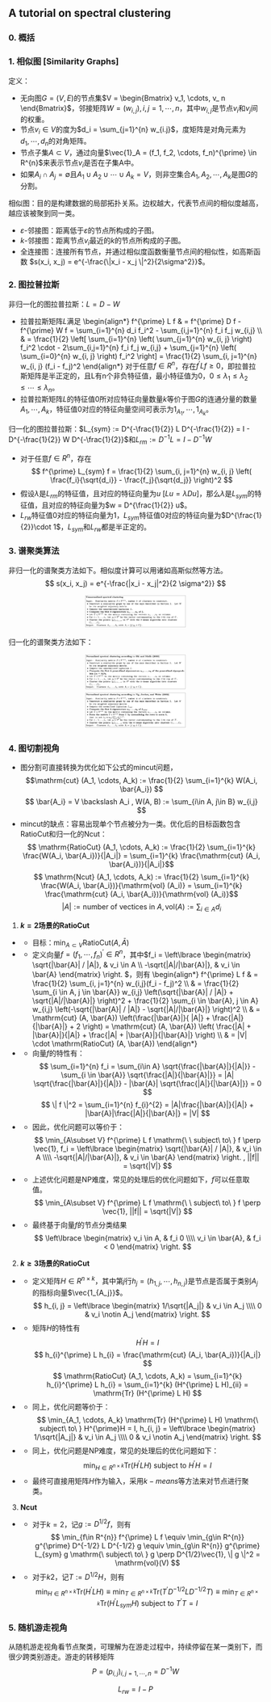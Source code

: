 ## A tutorial on spectral clustering

### 0. 概括

 

### 1. 相似图 [Similarity Graphs]

 定义：
 * 无向图$G = (V, E)$的节点集$V = \begin{Bmatrix} v_1, \cdots, v_ n \end{Bmatrix}$，邻接矩阵$W=(w_{i, j}), {i, j = 1,\cdots, n}$，其中$w_{i, j}$是节点$v_i$和$v_j$间的权重。
 * 节点$v_i \in V$的度为$d_i = \sum_{j=1}^{n} w_{i.j}$，度矩阵是对角元素为$d_1, \cdots, d_n$的对角矩阵。
 * 节点子集$A\subset V$，通过向量$\vec{1}_A = (f_1, f_2, \cdots, f_n)^{\prime} \in R^{n}$来表示节点$v_i$是否在子集A中。
 * 如果$A_i \cap A_j = \emptyset$且$A_1 \cup A_2 \cup \cdots \cup A_k = V$，则非空集合$A_1, A_2, \cdots, A_k$是图$G$的分割。
 
 相似图：目的是构建数据的局部拓扑关系。边权越大，代表节点间的相似度越高，越应该被聚到同一类。
 * $\varepsilon$-邻接图：距离低于$\varepsilon$的节点所构成的子图。
 * $k$-邻接图：距离节点$v_i$最近的$k$的节点所构成的子图。
 * 全连接图：连接所有节点，并通过相似度函数衡量节点间的相似性，如高斯函数 $s(x_i, x_j) = e^{-\frac{\|x_i - x_j \|^2}{2\sigma^2}}$。


### 2. 图拉普拉斯

 非归一化的图拉普拉斯：$L = D - W$
 * 拉普拉斯矩阵$L$满足
\begin{align*} 
f^{\prime} L f & =  f^{\prime} D f -  f^{\prime} W f = \sum_{i=1}^{n} d_i f_i^2  - \sum_{i,j=1}^{n} f_i f_j w_{i,j} \\\\
& = \frac{1}{2} \left[ \sum_{i=1}^{n} \left( \sum_{j=1}^{n} w_{i, j} \right) f_i^2 \cdot - 2\sum_{i,j=1}^{n} f_i f_j w_{i,j} + \sum_{j=1}^{n} \left( \sum_{i=0}^{n} w_{i, j} \right) f_i^2  \right] = \frac{1}{2} \sum_{i, j=1}^{n} w_{i, j} (f_i - f_j)^2
\end{align*} 
 对于任意$f\in R^n$，存在$f^{\prime} L f \geq 0$，即拉普拉斯矩阵是半正定的，且L有n个非负特征值，最小特征值为0，$0 \leq \lambda_1 \leq \lambda_2 \leq \cdots \leq \lambda_n$。
 * 拉普拉斯矩阵$L$的特征值0所对应特征向量数量$k$等价于图$G$的连通分量的数量$A_1, \cdots, A_k$，特征值0对应的特征向量空间可表示为$1_{A_1}, \cdots, 1_{A_k}$。
 
 归一化的图拉普拉斯：$L_{sym} := D^{-\frac{1}{2}} L D^{-\frac{1}{2}}  = I - D^{-\frac{1}{2}} W D^{-\frac{1}{2}}$和$L_{rm} := D^{-1} L = I - D^{-1} W$
 * 对于任意$f\in R^n$，存在
$$ f^{\prime} L_{sym} f = \frac{1}{2} \sum_{i, j=1}^{n} w_{i, j} \left( \frac{f_i}{\sqrt{d_i}} - \frac{f_j}{\sqrt{d_j}} \right)^2 $$
 * 假设$\lambda$是$L_{rm}$的特征值，且对应的特征向量为$u$ $[Lu = \lambda Du]$，那么$\lambda$是$L_{sym}$的特征值，且对应的特征向量为$w = D^{\frac{1}{2}} u$。
 * $L_{rw}$特征值0对应的特征向量为$1$，$L_{sym}$特征值0对应的特征向量为$D^{\frac{1}{2}}\cdot 1$，$L_{sym}$和$L_{rw}$都是半正定的。

### 3. 谱聚类算法

 非归一化的谱聚类方法如下。相似度计算可以用诸如高斯似然等方法。
 $$ s(x_i, x_j) = e^{-\frac{|x_i - x_j|^2}{2 \sigma^2}} $$

<div align="center">
<img src=./Figure/SpectralClusteringU.png width=40% />
</div>

 归一化的谱聚类方法如下：
 
<div align="center">
<img src=./Figure/SpectralClusteringN.png width=40% />
</div>

<div align="center">
<img src=./Figure/SpectralClusteringN2.png width=40% />
</div>


### 4. 图切割视角

 * 图分割可直接转换为优化如下公式的mincut问题，
$$\mathrm{cut} (A_1, \cdots, A_k) := \frac{1}{2} \sum_{i=1}^{k} W(A_i, \bar{A_i}) $$
$$ \bar{A_i} = V \backslash A_i ,  W(A, B) := \sum_{i\in A, j\in B} w_{i,j} $$
 * mincut的缺点：容易出现单个节点被分为一类。优化后的目标函数包含RatioCut和归一化的Ncut：
$$ \mathrm{RatioCut} (A_1, \cdots, A_k) :=  \frac{1}{2} \sum_{i=1}^{k} \frac{W(A_i, \bar{A_i})}{|A_i|} = \sum_{i=1}^{k} \frac{\mathrm{cut} (A_i, \bar{A_i})}{|A_i|}$$
$$ \mathrm{Ncut} (A_1, \cdots, A_k) :=  \frac{1}{2} \sum_{i=1}^{k} \frac{W(A_i, \bar{A_i})}{\mathrm{vol} (A_i)} = \sum_{i=1}^{k} \frac{\mathrm{cut} (A_i, \bar{A_i})}{\mathrm{vol} (A_i)}$$
$$ |A| := \mathrm{number\ of\ vectices\ in\ }  A, \mathrm{vol}(A) := \sum_{i\in A} d_i  $$

 1. **$k=2$场景的RatioCut**
 * * 目标：$\min_{A\subset V} \mathrm{RatioCut} (A, \bar{A})$
 * * 定义向量$f = (f_1, \cdots, f_n)^{\prime} \in R^n$，其中$f_i = \left\lbrace \begin{matrix} \sqrt{|\bar{A}| / |A|}, & v_i \in A \\\\ -\sqrt{|A|/|\bar{A}|}, & v_i \in \bar{A} \end{matrix} \right. $，则有
\begin{align*}
f^{\prime} L f & = \frac{1}{2} \sum_{i, j=1}^{n} w_{i,j}(f_i - f_j)^2 \\\\
& = \frac{1}{2} \sum_{i \in A, j \in \bar{A}} w_{i,j} \left(\sqrt{|\bar{A}| / |A|} + \sqrt{|A|/|\bar{A}|} \right)^2 + \frac{1}{2} \sum_{i \in \bar{A}, j \in A} w_{i,j} \left(-\sqrt{|\bar{A}| / |A|} - \sqrt{|A|/|\bar{A}|} \right)^2 \\\\
& = \mathrm{cut} (A, \bar{A}) \left(\frac{|\bar{A}|}{ |A|} + \frac{|A|}{|\bar{A}|} + 2  \right) = \mathrm{cut} (A, \bar{A})  \left( \frac{|A| + |\bar{A}|}{|A|} + \frac{|A| + |\bar{A}|}{|\bar{A}|} \right) \\\\
& = |V| \cdot \mathrm{RatioCut} (A, \bar{A})
\end{align*}
 * * 向量$f$的特性有：
$$ \sum_{i=1}^{n} f_i = \sum_{i\in A} \sqrt{\frac{|\bar{A}|}{|A|}} - \sum_{i \in \bar{A}} \sqrt{\frac{|A|}{|\bar{A}|}} = |A|  \sqrt{\frac{|\bar{A}|}{|A|}} -  |\bar{A}| \sqrt{\frac{|A|}{|\bar{A}|}} = 0 $$
$$ \| f \|^2 = \sum_{i=1}^{n} f_{i}^{2} = |A|\frac{|\bar{A}|}{|A|} + |\bar{A}|\frac{|A|}{|\bar{A}|} = |V| $$
 * * 因此，优化问题可以等价于：
$$ \min_{A\subset V} f^{\prime} L f \mathrm{\ \ subject\ to\ } f \perp \vec{1}, f_i = \left\lbrace \begin{matrix} \sqrt{|\bar{A}| / |A|}, & v_i \in A \\\\ -\sqrt{|A|/|\bar{A}|}, & v_i \in \bar{A} \end{matrix} \right. , ||f|| = \sqrt{|V|}  $$
 * * 上述优化问题是NP难度，常见的处理后的优化问题如下，$f$可以任意取值。
$$ \min_{A\subset V} f^{\prime} L f \mathrm{\ \ subject\ to\ } f \perp \vec{1}, ||f|| = \sqrt{|V|}  $$
 * * 最终基于向量$f$的节点分类结果
$$ \left\lbrace \begin{matrix} v_i \in A, & f_i  0 \\\\ v_i \in \bar{A}, & f_i < 0  \end{matrix} \right. $$

 2. **$k\geq 3$场景的RatioCut**
 * * 定义矩阵$H \in R^{n \times k}$，其中第$j$行$h_j = (h_{1, j}, \cdots, h_{n, j})$是节点是否属于类别$A_j$的指标向量$\vec{1_{A_j}}$。
$$ h_{i, j} = \left\lbrace \begin{matrix} 1/\sqrt{|A_j|} & v_i \in A_j \\\\ 0 & v_i \notin A_j \end{matrix} \right. $$
 * * 矩阵$H$的特性有
$$ H^{\prime} H = I $$
$$ h_{i}^{\prime} L h_{i} = \frac{\mathrm{cut} (A_i, \bar{A_i})}{|A_i|} $$
$$ \mathrm{RatioCut} (A_1, \cdots, A_k) = \sum_{i=1}^{k}  h_{i}^{\prime} L h_{i}  = \sum_{i=1}^{k} (H^{\prime} L H)_{ii} = \mathrm{Tr} (H^{\prime} L H) $$
 * * 同上，优化问题等价于：
$$ \min_{A_1, \cdots, A_k} \mathrm{Tr} (H^{\prime} L H) \mathrm{\ subject\ to\ } H^{\prime}H = I, h_{i, j} = \left\lbrace \begin{matrix} 1/\sqrt{|A_j|} & v_i \in A_j \\\\ 0 & v_i \notin A_j \end{matrix} \right.  $$
 * * 同上，优化问题是NP难度，常见的处理后的优化问题如下：
$$ \min_{H \in R^{n\times k}} \mathrm{Tr} (H^{\prime} L H) \mathrm{\ subject\ to\ } H^{\prime}H = I $$
 * * 最终可直接用矩阵$H$作为输入，采用$k-means$等方法来对节点进行聚类。

 3. **Ncut**
 * * 对于$k=2$，记$g:= D^{1/2} f$，则有
$$ \min_{f\in R^{n}} f^{\prime} L f \equiv \min_{g\in R^{n}} g^{\prime} D^{-1/2} L D^{-1/2} g \equiv \min_{g\in R^{n}} g^{\prime} L_{sym} g \mathrm{\ subject\ to\ } g \perp D^{1/2}\vec{1}, \| g \|^2 = \mathrm{vol}(V) $$
 * * 对于$k2$，记$T:= D^{1/2} H$，则有
$$ \min_{H\in R^{n\times k}} \mathrm{Tr}(H^{\prime} L H) \equiv \min_{T \in R^{n\times k}} \mathrm{Tr} (T^{\prime} D^{-1/2} L D^{-1/2} T) \equiv \min_{T \in R^{n\times k}} \mathrm{Tr} (H^{\prime} L_{sym} H)  \mathrm{\ subject\ to\ } T^{\prime} T = I $$


### 5. 随机游走视角

 从随机游走视角看节点聚类，可理解为在游走过程中，持续停留在某一类别下，而很少跨类别游走。游走的转移矩阵
$$ P = \left(p_{i, j}\right)_{i, j=1,\cdots, n} = D^{-1} W $$ 

$$ L_{rw} = I - P $$
 
